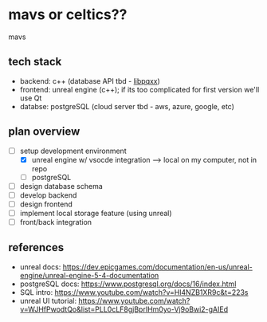 # mavs or celtics??
mavs

## tech stack
- backend: c++ (database API tbd - [libpqxx](https://github.com/jtv/libpqxx))
- frontend: unreal engine (c++); if its too complicated for first version we'll use Qt
- databse: postgreSQL (cloud server tbd - aws, azure, google, etc)

## plan overview
- [ ] setup development environment 
  - [x] unreal engine w/ vsocde integration --> local on my computer, not in repo
  - [ ] postgreSQL
- [ ] design database schema
- [ ] develop backend
- [ ] design frontend
- [ ] implement local storage feature (using unreal)
- [ ] front/back integration

## references
- unreal docs: https://dev.epicgames.com/documentation/en-us/unreal-engine/unreal-engine-5-4-documentation
- postgreSQL docs: https://www.postgresql.org/docs/16/index.html
- SQL intro: https://www.youtube.com/watch?v=Hl4NZB1XR9c&t=223s
- unreal UI tutorial: https://www.youtube.com/watch?v=WJHfPwodtQo&list=PLL0cLF8gjBprIHm0yo-Vj9oBwi2-gAIEd
